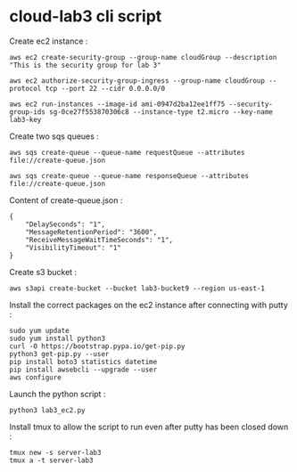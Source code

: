 # cloud-lab3 cli script

Create ec2 instance :

	aws ec2 create-security-group --group-name cloudGroup --description "This is the security group for lab 3"

	aws ec2 authorize-security-group-ingress --group-name cloudGroup --protocol tcp --port 22 --cidr 0.0.0.0/0

	aws ec2 run-instances --image-id ami-0947d2ba12ee1ff75 --security-group-ids sg-0ce27f553870306c8 --instance-type t2.micro --key-name lab3-key

Create two sqs queues :

	aws sqs create-queue --queue-name requestQueue --attributes file://create-queue.json

	aws sqs create-queue --queue-name responseQueue --attributes file://create-queue.json

Content of create-queue.json :
	
	{
  		"DelaySeconds": "1",
  		"MessageRetentionPeriod": "3600",
  		"ReceiveMessageWaitTimeSeconds": "1",
  		"VisibilityTimeout": "1"
	}
	
Create s3 bucket :

	aws s3api create-bucket --bucket lab3-bucket9 --region us-east-1

Install the correct packages on the ec2 instance after connecting with putty :

	sudo yum update
	sudo yum install python3
	curl -O https://bootstrap.pypa.io/get-pip.py
   	python3 get-pip.py --user
	pip install boto3 statistics datetime
	pip install awsebcli --upgrade --user
	aws configure

Launch the python script :

	python3 lab3_ec2.py

Install tmux to allow the script to run even after putty has been closed down :

	tmux new -s server-lab3
	tmux a -t server-lab3
